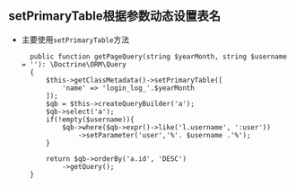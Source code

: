 ## setPrimaryTable根据参数动态设置表名
- 主要使用`setPrimaryTable`方法

		public function getPageQuery(string $yearMonth, string $username = ''): \Doctrine\ORM\Query
	    {
	        $this->getClassMetadata()->setPrimaryTable([
	            'name' => 'login_log_'.$yearMonth
	        ]);
	        $qb = $this->createQueryBuilder('a');
	        $qb->select('a');
	        if(!empty($username)){
	            $qb->where($qb->expr()->like('l.username', ':user'))
	                ->setParameter('user','%'. $username .'%');
	        }
	
	        return $qb->orderBy('a.id', 'DESC')
	            ->getQuery();
	    }